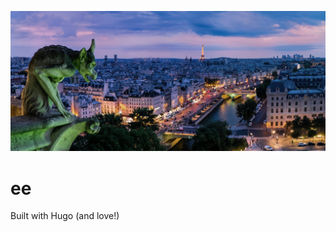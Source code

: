 

<img src="static/images/gohugo-default-sample-hero-image.jpg"></img>
# ee
Built with Hugo (and love!)
